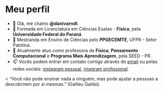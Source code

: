  # Meu perfil
- 👋 Olá, me chamo **@danivarndt**.
- 👀 Formada em Licenciatura em Ciências Exatas - **Física**, pela **Universidade Federal do Paraná**.
- 🌱 Mestranda em Ensino de Ciências pelo **PPGECEMTE**, UFPR - Setor Palotina. 
- 💞️ Atualmente atuo como professora de **Física**, **Pensamento Computacional** e **Programa Mais Aprendizagem**, pela SEED - PR.  
- 📫 Vocês podem entrar em contato comigo através do [email](daniela.arndt@ufpr.br) ou pelas redes sociais: [instagram pessoal](https://www.instagram.com/daniela.arndt/), [intagram profissional](https://www.instagram.com/professoradaniarndt/).

< “Você não pode ensinar nada a ninguém, mas pode ajudar a pessoas a descobrirem por si mesmas.” (Galileu Galilei).


<!---
danivarndt/danivarndt is a ✨ special ✨ repository because its `README.md` (this file) appears on your GitHub profile.
You can click the Preview link to take a look at your changes.
--->
